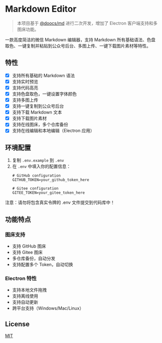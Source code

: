 # Markdown Editor

> 本项目基于 [@doocs/md](https://github.com/doocs/md) 进行二次开发，增加了 Electron 客户端支持和多图床功能。

一款高度简洁的微信 Markdown 编辑器，支持 Markdown 所有基础语法、色盘取色、一键复制并粘贴到公众号后台、多图上传、一键下载图片素材等特性。

## 特性

- [x] 支持所有基础的 Markdown 语法
- [x] 支持实时预览
- [x] 支持代码高亮
- [x] 支持色盘取色，一键设置字体颜色
- [x] 支持多图上传
- [x] 支持一键复制到公众号后台
- [x] 支持下载 Markdown 文本
- [x] 支持下载图片素材
- [x] 支持在线图床，多个仓库备份
- [x] 支持在线编辑和本地编辑（Electron 应用）

## 环境配置

1. 复制 `.env.example` 到 `.env`
2. 在 `.env` 中填入你的配置信息：
   ```
   # GitHub configuration
   GITHUB_TOKEN=your_github_token_here
   
   # Gitee configuration
   GITEE_TOKEN=your_gitee_token_here
   ```

注意：请勿将包含真实令牌的 .env 文件提交到代码库中！

## 功能特点

### 图床支持
- 支持 GitHub 图床
- 支持 Gitee 图床
- 多仓库备份，自动分发
- 支持配置多个 Token，自动切换

### Electron 特性
- 支持本地文件拖拽
- 支持离线使用
- 支持自动更新
- 跨平台支持（Windows/Mac/Linux）

## License

[MIT](LICENSE)
